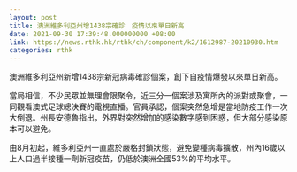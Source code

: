 ```yaml
---
layout: post
title: 澳洲維多利亞州增1438宗確診　疫情以來單日新高
date: 2021-09-30 17:39:48.000000000 +08:00
link: https://news.rthk.hk/rthk/ch/component/k2/1612987-20210930.htm
categories: rthk
---
```


澳洲維多利亞州新增1438宗新冠病毒確診個案，創下自疫情爆發以來單日新高。

當局相信，不少民眾並無理會限聚令，近三分一個案涉及寓所內的派對或聚會，一同觀看澳式足球總決賽的電視直播。官員承認，個案突然急增是當地防疫工作一次大倒退。州長安德魯指出，外界對突然增加的感染數字感到困惑，但大部分感染原本可以避免。

由8月初起，維多利亞州一直處於嚴格封鎖狀態，避免變種病毒擴散，州內16歲以上人口過半接種一劑新冠疫苗，仍低於澳洲全國53%的平均水平。
